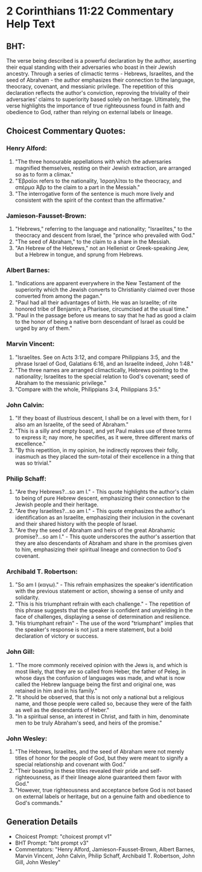 # 2 Corinthians 11:22 Commentary Help Text

## BHT:
The verse being described is a powerful declaration by the author, asserting their equal standing with their adversaries who boast in their Jewish ancestry. Through a series of climactic terms - Hebrews, Israelites, and the seed of Abraham - the author emphasizes their connection to the language, theocracy, covenant, and messianic privilege. The repetition of this declaration reflects the author's conviction, reproving the triviality of their adversaries' claims to superiority based solely on heritage. Ultimately, the verse highlights the importance of true righteousness found in faith and obedience to God, rather than relying on external labels or lineage.

## Choicest Commentary Quotes:
### Henry Alford:
1. "The three honourable appellations with which the adversaries magnified themselves, resting on their Jewish extraction, are arranged so as to form a climax."
2. "Ἑβραῖοι refers to the nationality, Ἰσραηλῖται to the theocracy, and σπέρμα Ἀβρ to the claim to a part in the Messiah."
3. "The interrogative form of the sentence is much more lively and consistent with the spirit of the context than the affirmative."

### Jamieson-Fausset-Brown:
1. "Hebrews," referring to the language and nationality; "Israelites," to the theocracy and descent from Israel, the "prince who prevailed with God."
2. "The seed of Abraham," to the claim to a share in the Messiah.
3. "An Hebrew of the Hebrews," not an Hellenist or Greek-speaking Jew, but a Hebrew in tongue, and sprung from Hebrews.

### Albert Barnes:
1. "Indications are apparent everywhere in the New Testament of the superiority which the Jewish converts to Christianity claimed over those converted from among the pagan."
2. "Paul had all their advantages of birth. He was an Israelite; of rite honored tribe of Benjamin; a Pharisee, circumcised at the usual time."
3. "Paul in the passage before us means to say that he had as good a claim to the honor of being a native born descendant of Israel as could be urged by any of them."

### Marvin Vincent:
1. "Israelites. See on Acts 3:12, and compare Philippians 3:5, and the phrase Israel of God, Galatians 6:16, and an Israelite indeed, John 1:48."
2. "The three names are arranged climactically, Hebrews pointing to the nationality; Israelites to the special relation to God's covenant; seed of Abraham to the messianic privilege."
3. "Compare with the whole, Philippians 3:4, Philippians 3:5."

### John Calvin:
1. "If they boast of illustrious descent, I shall be on a level with them, for I also am an Israelite, of the seed of Abraham." 
2. "This is a silly and empty boast, and yet Paul makes use of three terms to express it; nay more, he specifies, as it were, three different marks of excellence." 
3. "By this repetition, in my opinion, he indirectly reproves their folly, inasmuch as they placed the sum-total of their excellence in a thing that was so trivial."

### Philip Schaff:
1. "Are they Hebrews?...so am I." - This quote highlights the author's claim to being of pure Hebrew descent, emphasizing their connection to the Jewish people and their heritage.
2. "Are they Israelites?...so am I." - This quote emphasizes the author's identification as an Israelite, emphasizing their inclusion in the covenant and their shared history with the people of Israel.
3. "Are they the seed of Abraham and heirs of the great Abrahamic promise?...so am I." - This quote underscores the author's assertion that they are also descendants of Abraham and share in the promises given to him, emphasizing their spiritual lineage and connection to God's covenant.

### Archibald T. Robertson:
1. "So am I (καγω)." - This refrain emphasizes the speaker's identification with the previous statement or action, showing a sense of unity and solidarity.
2. "This is his triumphant refrain with each challenge." - The repetition of this phrase suggests that the speaker is confident and unyielding in the face of challenges, displaying a sense of determination and resilience.
3. "His triumphant refrain" - The use of the word "triumphant" implies that the speaker's response is not just a mere statement, but a bold declaration of victory or success.

### John Gill:
1. "The more commonly received opinion with the Jews is, and which is most likely, that they are so called from Heber, the father of Peleg, in whose days the confusion of languages was made, and what is now called the Hebrew language being the first and original one, was retained in him and in his family."
2. "It should be observed, that this is not only a national but a religious name, and those people were called so, because they were of the faith as well as the descendants of Heber."
3. "In a spiritual sense, an interest in Christ, and faith in him, denominate men to be truly Abraham's seed, and heirs of the promise."

### John Wesley:
1. "The Hebrews, Israelites, and the seed of Abraham were not merely titles of honor for the people of God, but they were meant to signify a special relationship and covenant with God."
2. "Their boasting in these titles revealed their pride and self-righteousness, as if their lineage alone guaranteed them favor with God."
3. "However, true righteousness and acceptance before God is not based on external labels or heritage, but on a genuine faith and obedience to God's commands."


## Generation Details
- Choicest Prompt: "choicest prompt v1"
- BHT Prompt: "bht prompt v3"
- Commentators: "Henry Alford, Jamieson-Fausset-Brown, Albert Barnes, Marvin Vincent, John Calvin, Philip Schaff, Archibald T. Robertson, John Gill, John Wesley"
